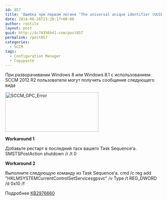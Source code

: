 ```yaml
---
id: 857
title: 'Ошибка при первом логине "The universal unique identifier (UUID) type is not supported"'
date: 2014-06-26T23:28:17+00:00
author: rootilo
layout: post
guid: http://4c74356b41.com/post857
permalink: /post857
categories:
  - SCCM
tags:
  - Configuration Manager
  - Copypaste
---
```

При разворачивании Windows 8 или Windows 8.1 с использованием SCCM 2012 R2 пользователи могут получить сообщение следующего вида
  
<a href="http://4c74356b41.com/wp-content/uploads/2016/02/SCCM_GPC_Error.png" rel="attachment wp-att-4826"><img src="http://4c74356b41.com/wp-content/uploads/2016/02/SCCM_GPC_Error-300x127.png" alt="SCCM_GPC_Error" width="300" height="127" /></a>

**Workaround 1**
  
Добавьте рестарт в последний таск вашего Task Sequence'а. SMSTSPostAction shutdown /r /t 0

**Workaround 2**
  
Выполните следующую команду из Task Sequence'а. cmd /c reg add "HKLMSYSTEMCurrentControlSetServicesgpsvc" /v Type /t REG_DWORD /d 0x10 /f

Подробнее [KB2976660](http://support.microsoft.com/kb/2976660/en-us)